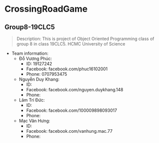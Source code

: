 CrossingRoadGame
==============
Group8-19CLC5
--------------

>Description: This is project of Object Oriented Programming class of group 8 in class 19CLC5. HCMC University of Science
+ Team information:
  + Đỗ Vương Phúc: 
    + ID: 19127242 
    + Facebook: facebook.com/phuc16102001 
    + Phone: 0707953475
  + Nguyễn Duy Khang: 
    + ID: 
    + Facebook: facebook.com/nguyen.duykhang.148
    + Phone: 
  + Lâm Trí Đức: 
    + ID: 
    + Facebook: facebook.com/100009898093017
    + Phone:
  + Mạc Văn Hưng: 
    + ID: 
    + Facebook: facebook.com/vanhung.mac.77
    + Phone:
  
